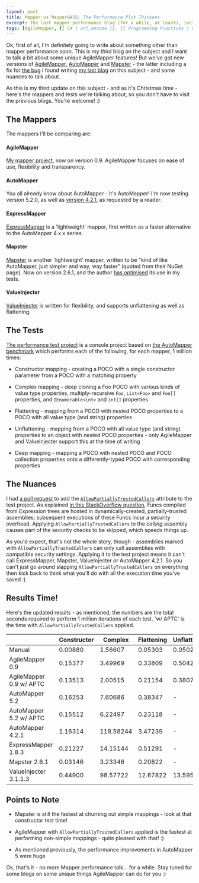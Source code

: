 ```yaml
---
layout: post
title: Mapper vs Mapper&#58; The Performance Plot Thickens
excerpt: The last mapper performance blog (for a while, at least), including updated versions of AgileMapper, AutoMapper and Mapster, and discussion of some performance nuances.
tags: [AgileMapper, {{ C# | url_encode }}, {{ Programming Practices | url_encode }}]
---
```


Ok, first of all, I'm definitely going to write about something other than mapper performance soon.
This is my third blog on the subject and I want to talk a bit about some unique AgileMapper features!
But we've got new versions of [AgileMapper](https://www.nuget.org/packages/AgileObjects.AgileMapper),
[AutoMapper](https://www.nuget.org/packages/AutoMapper) and 
[Mapster](https://www.nuget.org/packages/mapster) - the latter including a fix for 
[the bug](https://github.com/eswann/Mapster/issues/89) I found writing 
[my last blog](/object-mapper-performance-comparison-revisited) on this subject - and 
some nuances to talk about.

As this is my third update on this subject - and as it's Christmas time - here's the mappers and tests we're talking about, so you don't have to visit the previous blogs. You're welcome! :)

## The Mappers

The mappers I'll be comparing are:

#### AgileMapper

[My mapper project](https://www.nuget.org/packages/AgileObjects.AgileMapper), now on version 0.9. 
AgileMapper focuses on ease of use, flexibility and transparency.

#### AutoMapper

You all already know about AutoMapper - it's AutoMapper! I'm now testing version 5.2.0, as well as 
[version 4.2.1](https://www.nuget.org/packages/AutoMapper/4.2.1), as requested by a reader.

#### ExpressMapper

[ExpressMapper](https://www.nuget.org/packages/Expressmapper) is a 'lightweight' mapper, first 
written as a faster alternative to the AutoMapper 4.x.x series.

#### Mapster

[Mapster](https://www.nuget.org/packages/Mapster) is another 'lightweight' mapper, written to be 
"kind of like AutoMapper, just simpler and way, way faster" (quoted from their NuGet page). Now on 
version 2.6.1, and the author [has optimised](https://github.com/agileobjects/AgileMapper/pull/4) 
its use in my tests.

#### ValueInjecter

[ValueInjecter](https://www.nuget.org/packages/ValueInjecter) is written for flexibility, and 
supports unflattening as well as flattening.

## The Tests

[The performance test project](https://github.com/agileobjects/AgileMapper/tree/master/AgileMapper.PerformanceTester)
is a console project based on [the AutoMapper benchmark](https://github.com/AutoMapper/AutoMapper/tree/master/src/Benchmark)
which performs each of the following, for each mapper, 1 million times:

- Constructor mapping - creating a POCO with a single constructor parameter from a POCO with a 
  matching property

- Complex mapping - deep cloning a Foo POCO with various kinds of value type properties, 
  multiply-recursive `Foo`, `List<Foo>` and `Foo[]` properties, and `IEnumerable<int>` and 
  `int[]` properties

- Flattening - mapping from a POCO with nested POCO properties to a POCO with all value type (and 
  string) properties

- Unflattening - mapping from a POCO with all value type (and string) properties to an object with 
  nested POCO properties - only AgileMapper and ValueInjecter support this at the time of writing

- Deep mapping - mapping a POCO with nested POCO and POCO collection properties onto a 
  differently-typed POCO with corresponding properties

## The Nuances

I had [a pull request](https://github.com/agileobjects/AgileMapper/pull/5) to add the 
[`AllowPartiallyTrustedCallers`](https://msdn.microsoft.com/en-us/library/system.security.allowpartiallytrustedcallersattribute%28v=vs.110%29.aspx)
attribute to the test project. As explained [in this StackOverflow question](https://stackoverflow.com/questions/5053032/performance-of-compiled-to-delegate-expression/5160513),
Funcs compiled from Expression trees are hosted in dynamically-created, partially-trusted 
assemblies; subsequent executions of these Funcs incur a security overhead. Applying 
`AllowPartiallyTrustedCallers` to the *calling* assembly causes part of the security checks to 
be skipped, which speeds things up.

As you'd expect, that's not the whole story, though - assemblies marked with `AllowPartiallyTrustedCallers`
can only call assemblies with compatible security settings. Applying it to the test project means 
it can't call ExpressMapper, Mapster, ValueInjecter *or* AutoMapper 4.2.1. So you can't just go 
around slapping `AllowPartiallyTrustedCallers` on everything then kick back to think what you'll
do with all the execution time you've saved :)

## Results Time!

Here's the updated results - as mentioned, the numbers are the total seconds required to perform 1 
million iterations of each test. 'w/ APTC' is the time with `AllowPartiallyTrustedCallers` applied.

|                         | Constructor | Complex   | Flattening | Unflattening | Deep     |
|-------------------------|-------------|-----------|------------|--------------|----------|
| Manual                  |     0.00880 |   1.56607 |    0.05303 |      0.05021 |  0.47373 |
| AgileMapper 0.9         |     0.15377 |   3.49969 |    0.33809 |      0.50427 |  1.09299 |
| AgileMapper 0.9 w/ APTC |     0.13513 |   2.00515 |    0.21154 |      0.38073 |  0.57013 |
| AutoMapper 5.2          |     0.16253 |   7.60686 |    0.38347 |            - |  0.97259 |
| AutoMapper 5.2 w/ APTC  |     0.15512 |   6.22497 |    0.23118 |            - |  0.57299 |
| AutoMapper 4.2.1        |     1.16314 | 118.58244 |    3.47239 |            - | 23.18986 |
| ExpressMapper 1.8.3     |     0.21227 |  14.15144 |    0.51291 |            - |  6.25267 |
| Mapster 2.6.1           |     0.03146 |   3.23346 |    0.20822 |            - |  0.73005 |
| ValueInjecter 3.1.1.3   |     0.44900 |  98.57722 |   12.67822 |     13.59581 | 27.74575 |

## Points to Note

- Mapster is still the fastest at churning out simple mappings - look at that constructor test time!

- AgileMapper with `AllowPartiallyTrustedCallers` applied is the fastest at performing non-simple
  mappings - quite pleased with that! :)

- As mentioned previously, the performance improvements in AutoMapper 5 were huge

Ok, that's it - no more Mapper performance talk... for a while. Stay tuned for some blogs on some 
unique things AgileMapper can do for you :)
